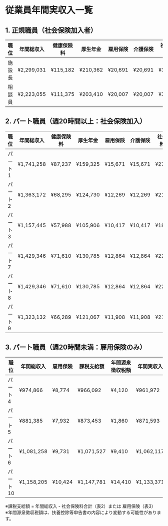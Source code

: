 
# 従業員年間実収入一覧

## 1. 正規職員（社会保険加入者）

| 職位  | 年間総収入      | 健康保険料    | 厚生年金     | 雇用保険    | 介護保険    | 社会保険料合計  | 課税支給額      | 年間源泉徴収税額 | 年間実収入      | 月平均実収入   |
| --- | ---------- | -------- | -------- | ------- | ------- | -------- | ---------- | -------- | ---------- | -------- |
| 施設長 | ¥2,299,031 | ¥115,182 | ¥210,362 | ¥20,691 | ¥20,691 | ¥366,926 | ¥1,932,105 | ¥126,120 | ¥1,805,985 | ¥150,499 |
| 相談員 | ¥2,223,055 | ¥111,375 | ¥203,410 | ¥20,007 | ¥20,007 | ¥354,799 | ¥1,868,256 | ¥107,880 | ¥1,760,376 | ¥146,698 |

## 2. パート職員（週20時間以上：社会保険加入）

| 職位    | 年間総収入 | 健康保険料 | 厚生年金 | 雇用保険 | 介護保険 | 社会保険料合計 | 課税支給額 | 年間源泉徴収税額 | 年間実収入 | 月平均実収入 |
|---------|------------|------------|----------|----------|----------|----------------|------------|------------------|------------|--------------|
| パート1 | ¥1,741,258 | ¥87,237    | ¥159,325 | ¥15,671  | ¥15,671  | ¥277,904       | ¥1,463,354 | ¥38,310          | ¥1,425,044 | ¥118,754     |
| パート2 | ¥1,363,172 | ¥68,295    | ¥124,730 | ¥12,269  | ¥12,269  | ¥217,563       | ¥1,145,609 | ¥12,760          | ¥1,132,849 | ¥94,404      |
| パート3 | ¥1,157,445 | ¥57,988    | ¥105,906 | ¥10,417  | ¥10,417  | ¥184,728       | ¥972,717   | ¥4,410           | ¥968,307   | ¥80,692      |
| パート7 | ¥1,429,346 | ¥71,610    | ¥130,785 | ¥12,864  | ¥12,864  | ¥228,123       | ¥1,201,223 | ¥16,960          | ¥1,184,263 | ¥98,689      |
| パート8 | ¥1,429,346 | ¥71,610    | ¥130,785 | ¥12,864  | ¥12,864  | ¥228,123       | ¥1,201,223 | ¥16,960          | ¥1,184,263 | ¥98,689      |
| パート9 | ¥1,323,132 | ¥66,289    | ¥121,067 | ¥11,908  | ¥11,908  | ¥211,172       | ¥1,111,960 | ¥11,160          | ¥1,100,800 | ¥91,733      |

## 3. パート職員（週20時間未満：雇用保険のみ）

| 職位     | 年間総収入 | 雇用保険 | 課税支給額 | 年間源泉徴収税額 | 年間実収入 | 月平均実収入 |
|----------|------------|----------|------------|------------------|------------|--------------|
| パート4  | ¥974,866   | ¥8,774   | ¥966,092   | ¥4,120           | ¥961,972   | ¥80,164      |
| パート5  | ¥881,385   | ¥7,932   | ¥873,453   | ¥1,860           | ¥871,593   | ¥72,633      |
| パート6  | ¥1,081,258 | ¥9,731   | ¥1,071,527 | ¥9,410           | ¥1,062,117 | ¥88,510      |
| パート10 | ¥1,158,205 | ¥10,424  | ¥1,147,781 | ¥14,410          | ¥1,133,371 | ¥94,448      |

※課税支給額 = 年間総収入 - 社会保険料合計（表2）または 雇用保険（表3）  
※年間源泉徴収税額は、扶養控除等申告書の内容により変動する可能性があります。
